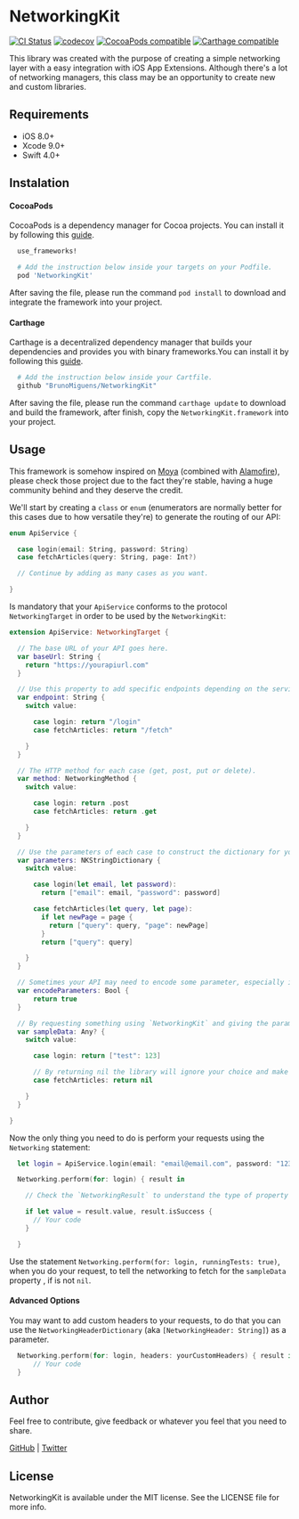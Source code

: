 # NetworkingKit

[![CI Status](https://travis-ci.org/BrunoMiguens/NetworkingKit.svg?branch=master)](https://travis-ci.org/BrunoMiguens/NetworkingKit)
[![codecov](https://codecov.io/gh/BrunoMiguens/NetworkingKit/branch/master/graph/badge.svg)](https://codecov.io/gh/BrunoMiguens/NetworkingKit)
[![CocoaPods compatible](https://img.shields.io/badge/CocoaPods-compatible-4BC51D.svg?style=flat)](https://github.com/BrunoMiguens/NetworkingKit/releases)
[![Carthage compatible](https://img.shields.io/badge/Carthage-compatible-4BC51D.svg?style=flat)](https://github.com/BrunoMiguens/NetworkingKit/releases)

This library was created with the purpose of creating a simple networking layer with a easy integration with iOS App Extensions. Although there's a lot of networking managers, this class may be an opportunity to create new and custom libraries.

## Requirements
 - iOS 8.0+
 - Xcode 9.0+
 - Swift 4.0+

## Instalation

#### CocoaPods

CocoaPods is a dependency manager for Cocoa projects. You can install it by following this [guide](https://guides.cocoapods.org/using/getting-started.html).

```ruby
  use_frameworks!

  # Add the instruction below inside your targets on your Podfile.
  pod 'NetworkingKit'
```

After saving the file, please run the command `pod install` to download and integrate the framework into your project.

#### Carthage

Carthage is a decentralized dependency manager that builds your dependencies and provides you with binary frameworks.You can install it by following this [guide](https://github.com/Carthage/Carthage#installing-carthage).


```ruby
  # Add the instruction below inside your Cartfile.
  github "BrunoMiguens/NetworkingKit"
```

After saving the file, please run the command `carthage update` to download and build the framework, after finish, copy the `NetworkingKit.framework` into your project.

## Usage

This framework is somehow inspired on [Moya](https://github.com/Moya/Moya) (combined with [Alamofire](https://github.com/Alamofire/Alamofire)), please check those project due to the fact they're stable, having a huge community behind and they deserve the credit.

We'll start by creating a `class` or `enum` (enumerators are normally better for this cases due to how versatile they're) to generate the routing of our API:

```swift
enum ApiService {

  case login(email: String, password: String)
  case fetchArticles(query: String, page: Int?)

  // Continue by adding as many cases as you want.

}
```

Is mandatory that your `ApiService` conforms to the protocol `NetworkingTarget` in order to be used by the `NetworkingKit`:

```swift
extension ApiService: NetworkingTarget {

  // The base URL of your API goes here.
  var baseUrl: String {
    return "https://yourapiurl.com"
  }

  // Use this property to add specific endpoints depending on the service that you want (you can omit the parameters you don't need them)
  var endpoint: String {
    switch value:

      case login: return "/login"
      case fetchArticles: return "/fetch"

    }
  }

  // The HTTP method for each case (get, post, put or delete).
  var method: NetworkingMethod {
    switch value:

      case login: return .post
      case fetchArticles: return .get

    }
  }

  // Use the parameters of each case to construct the dictionary for your HTTP request (NKStringDictionary is a type alias for [String: Any]).
  var parameters: NKStringDictionary {
    switch value:

      case login(let email, let password):
        return ["email": email, "password": password]

      case fetchArticles(let query, let page):
        if let newPage = page {
          return ["query": query, "page": newPage]
        }
        return ["query": query]

    }
  }

  // Sometimes your API may need to encode some parameter, especially if is a get request, for instance, "search[query]=something" in this case the brackets need to be encoded.
  var encodeParameters: Bool {
      return true
  }

  // By requesting something using `NetworkingKit` and giving the parameter `runningTests: true`, the library will return and parse the `sampleData` property, if exists, that way you avoid using the internet and a real API for your Unit/UI tests.
  var sampleData: Any? {
    switch value:

      case login: return ["test": 123]

      // By returning nil the library will ignore your choice and make the HTTP request.
      case fetchArticles: return nil

    }
  }

}
```

Now the only thing you need to do is perform your requests using the `Networking` statement:

```swift
  let login = ApiService.login(email: "email@email.com", password: "12345")

  Networking.perform(for: login) { result in

    // Check the `NetworkingResult` to understand the type of property that `result` represents.

    if let value = result.value, result.isSuccess {
      // Your code
    }

  }
```

Use the statement `Networking.perform(for: login, runningTests: true)`, when you do your request, to tell the networking to fetch for the `sampleData` property , if is not `nil`.

#### Advanced Options

You may want to add custom headers to your requests, to do that you can use the `NetworkingHeaderDictionary` (aka `[NetworkingHeader: String]`) as a parameter.

```swift
  Networking.perform(for: login, headers: yourCustomHeaders) { result in
      // Your code
  }
```

## Author

Feel free to contribute, give feedback or whatever you feel that you need to share.

[GitHub](https://github.com/BrunoMiguens) | [Twitter](https://twitter.com/BrunoMiguns)

## License

NetworkingKit is available under the MIT license. See the LICENSE file for more info.

